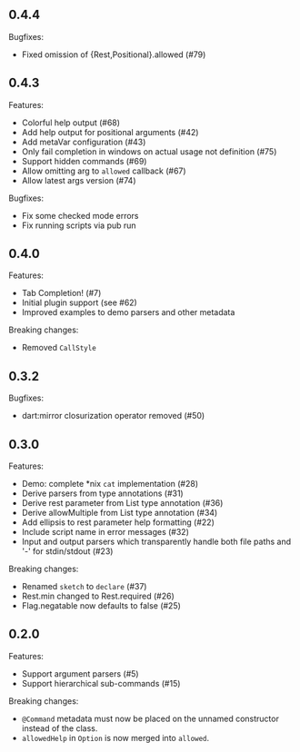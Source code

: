 ## 0.4.4

Bugfixes:

  - Fixed omission of {Rest,Positional}.allowed (#79)

## 0.4.3

Features:

  - Colorful help output (#68)
  - Add help output for positional arguments (#42)
  - Add metaVar configuration (#43)
  - Only fail completion in windows on actual usage not definition (#75)
  - Support hidden commands (#69)
  - Allow omitting arg to `allowed` callback (#67)
  - Allow latest args version (#74)

Bugfixes:

  - Fix some checked mode errors
  - Fix running scripts via pub run

## 0.4.0

Features:

  - Tab Completion! (#7)
  - Initial plugin support (see #62)
  - Improved examples to demo parsers and other metadata
  
Breaking changes:

  - Removed `CallStyle`

## 0.3.2

Bugfixes:

  - dart:mirror closurization operator removed (#50)

## 0.3.0

Features:

  - Demo: complete *nix `cat` implementation (#28)
  - Derive parsers from type annotations (#31)
  - Derive rest parameter from List type annotation (#36)
  - Derive allowMultiple from List type annotation (#34)
  - Add ellipsis to rest parameter help formatting (#22)
  - Include script name in error messages (#32)
  - Input and output parsers which transparently handle both file paths and '-' 
    for stdin/stdout (#23)
  
Breaking changes:

  - Renamed `sketch` to `declare` (#37)
  - Rest.min changed to Rest.required (#26)
  - Flag.negatable now defaults to false (#25)

## 0.2.0

Features:

  - Support argument parsers (#5)
  - Support hierarchical sub-commands (#15)

Breaking changes:

  - `@Command` metadata must now be placed on the unnamed constructor instead 
    of the class.
  - `allowedHelp` in `Option` is now merged into `allowed`.
  